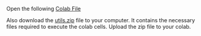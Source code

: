 Open the following [Colab File](https://colab.research.google.com/drive/1hbaJHFO8KtDi9xEPYxAfMI-IiPJYC37q?usp=sharing)

Also download the [utils.zip](./utils.zip) file to your computer. It contains the necessary files required to execute the colab cells. Upload the zip file to your colab.
